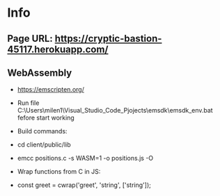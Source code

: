 # Info

## Page URL: https://cryptic-bastion-45117.herokuapp.com/

## WebAssembly
* https://emscripten.org/
* Run file C:\Users\milen1\Visual_Studio_Code_Pjojects\emsdk\emsdk_env.bat fefore start working

* Build commands:
 * cd client/public/lib
 * emcc positions.c -s WASM=1 -o positions.js -O

* Wrap functions from C in JS:
 * const greet = cwrap('greet', 'string', ['string']);
